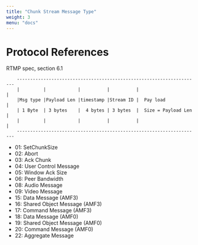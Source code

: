 ```yaml
---
title: "Chunk Stream Message Type"
weight: 3
menu: "docs"
---
```


<h1>Protocol References</h1>
RTMP spec, section 6.1 

```
    ---------------------------------------------------------------------
    |         |            |          |          |                      |
    |Msg type |Payload Len |timestamp |Stream ID |  Pay load            |
    | 1 Byte  | 3 bytes    |  4 bytes | 3 bytes  |  Size = Payload Len  |
    |         |            |          |          |                      |
    ---------------------------------------------------------------------
```

* 01: SetChunkSize
* 02: Abort
* 03: Ack Chunk
* 04: User Control Message
* 05: Window Ack Size
* 06: Peer Bandwidth
* 08: Audio Message
* 09: Video Message
* 15: Data Message (AMF3)
* 16: Shared Object Message (AMF3)
* 17: Command Message (AMF3)
* 18: Data Message (AMF0)
* 19: Shared Object Message (AMF0)
* 20: Command Message (AMF0)
* 22: Aggregate Message
